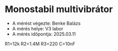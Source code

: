 # Monostabil multivibrátor

- A mérést végezte: Benke Balázs
- A mérés helye: V3 labor
- A mérés időpontja: 2025.03.11
  
R1=12k
R2=1.4M
R3=220
C=10nF
